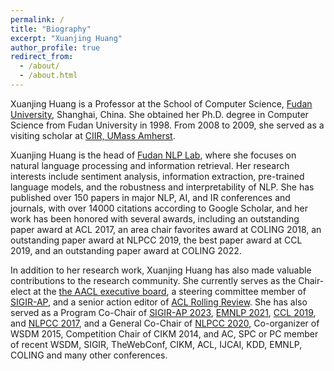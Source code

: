 ```yaml
---
permalink: /
title: "Biography"
excerpt: "Xuanjing Huang"
author_profile: true
redirect_from: 
  - /about/
  - /about.html
---
```


Xuanjing Huang is a Professor at the School of Computer Science, [Fudan University](http://www.fudan.edu.cn/en/), Shanghai, China. She obtained her Ph.D. degree in Computer Science from Fudan University in 1998. From 2008 to 2009, she served as a visiting scholar at [CIIR, UMass Amherst](https://ciir.cs.umass.edu/).

Xuanjing Huang is the head of [Fudan NLP Lab](https://nlp.fudan.edu.cn/nlpen/main.htm), where she focuses on natural language processing and information retrieval. Her research interests include sentiment analysis, information extraction, pre-trained language models, and the robustness and interpretability of NLP. She has published over 150 papers in major NLP, AI, and IR conferences and journals, with over 14000 citations according to Google Scholar, and her work has been honored with several awards, including an outstanding paper award at ACL 2017, an area chair favorites award at COLING 2018, an outstanding paper award at NLPCC 2019, the best paper award at CCL 2019, and an outstanding paper award at COLING 2022.

In addition to her research work, Xuanjing Huang has also made valuable contributions to the research community. She currently serves as the Chair-elect at the [the AACL executive board](https://aaclweb.org/officers/index.html), a steering committee member of [SIGIR-AP](http://www.sigir-ap.org/), and a senior action editor of [ACL Rolling Review](https://aclrollingreview.org). She has also served as a Program Co-Chair of [SIGIR-AP 2023](http://www.sigir-ap.org/sigir-ap-2023/), [EMNLP 2021](http://2021.emnlp.org), [CCL 2019](http://www.cips-cl.org/static/CCL2019/en/index.html), and [NLPCC 2017](http://tcci.ccf.org.cn/conference/2017/index.php), and a General Co-Chair of [NLPCC 2020](http://tcci.ccf.org.cn/conference/2020/), Co-organizer of WSDM 2015, Competition Chair of CIKM 2014, and AC, SPC or PC member of recent WSDM, SIGIR, TheWebConf, CIKM, ACL, IJCAI, KDD, EMNLP, COLING and many other conferences.

